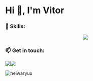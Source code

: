 <h1 align="left">Hi 👋, I'm Vitor</h1>
<p align="left"> <a href="https://github.com/ryo-ma/github-profile-trophy"></a> </p>

<h3 align="left">🌱 Skills:</h3>

<p align="center">
  <a href="https://skillicons.dev">
    <img src="https://skillicons.dev/icons?i=git,kubernetes,docker,mysql,postgres,aws,vim,neovim,python,c" />
  </a>


<h3 align="left">📫 Get in touch:</h3>
<p align="left">
  <a href="https://www.linkedin.com/in/vitorclima/" target="_blank"><img src="https://skillicons.dev/icons?i=linkedin," /></a><a href="mailto:vitor.carvalho.ufu@gmail.com" target="_blank"><img src="https://skillicons.dev/icons?i=,gmail," /></a>
</p>


<p>
<img align="left" src="https://github-readme-stats.vercel.app/api/top-langs?username=heiwaryuu&show_icons=true&locale=en&layout=compact" alt="heiwaryuu" />
</p>
